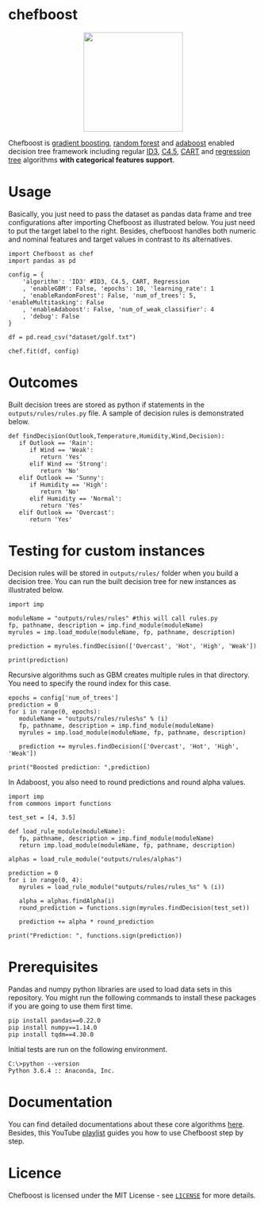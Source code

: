 # chefboost

<p align="center"><img src="https://raw.githubusercontent.com/serengil/chefboost/master/icon/chefboost.jpg" width="200" height="200"></p>

Chefboost is [gradient boosting](https://sefiks.com/2018/10/04/a-step-by-step-gradient-boosting-decision-tree-example/), [random forest](https://sefiks.com/2017/11/19/how-random-forests-can-keep-you-from-decision-tree/) and [adaboost](https://sefiks.com/2018/11/02/a-step-by-step-adaboost-example/) enabled decision tree framework including regular [ID3](https://sefiks.com/2017/11/20/a-step-by-step-id3-decision-tree-example/), [C4.5](https://sefiks.com/2018/05/13/a-step-by-step-c4-5-decision-tree-example/), [CART](https://sefiks.com/2018/08/27/a-step-by-step-cart-decision-tree-example/) and [regression tree](https://sefiks.com/2018/08/28/a-step-by-step-regression-decision-tree-example/) algorithms **with categorical features support**.

# Usage

Basically, you just need to pass the dataset as pandas data frame and tree configurations after importing Chefboost as illustrated below. You just need to put the target label to the right. Besides, chefboost handles both numeric and nominal features and target values in contrast to its alternatives.

```
import Chefboost as chef
import pandas as pd

config = {
	'algorithm': 'ID3' #ID3, C4.5, CART, Regression
	, 'enableGBM': False, 'epochs': 10, 'learning_rate': 1
	, 'enableRandomForest': False, 'num_of_trees': 5, 'enableMultitasking': False
	, 'enableAdaboost': False, 'num_of_weak_classifier': 4
	, 'debug': False
}

df = pd.read_csv("dataset/golf.txt")

chef.fit(df, config)
```

# Outcomes

Built decision trees are stored as python if statements in the `outputs/rules/rules.py` file. A sample of decision rules is demonstrated below.

```
def findDecision(Outlook,Temperature,Humidity,Wind,Decision):
   if Outlook == 'Rain':
      if Wind == 'Weak':
         return 'Yes'
      elif Wind == 'Strong':
         return 'No'
   elif Outlook == 'Sunny':
      if Humidity == 'High':
         return 'No'
      elif Humidity == 'Normal':
         return 'Yes'
   elif Outlook == 'Overcast':
      return 'Yes'
 ```

# Testing for custom instances

Decision rules will be stored in `outputs/rules/` folder when you build a decision tree. You can run the built decision tree for new instances as illustrated below.

```
import imp

moduleName = "outputs/rules/rules" #this will call rules.py
fp, pathname, description = imp.find_module(moduleName)
myrules = imp.load_module(moduleName, fp, pathname, description)

prediction = myrules.findDecision(['Overcast', 'Hot', 'High', 'Weak'])

print(prediction)
```

Recursive algorithms such as GBM creates multiple rules in that directory. You need to specify the round index for this case.

```
epochs = config['num_of_trees']
prediction = 0
for i in range(0, epochs):
   moduleName = "outputs/rules/rules%s" % (i)
   fp, pathname, description = imp.find_module(moduleName)
   myrules = imp.load_module(moduleName, fp, pathname, description)
   
   prediction += myrules.findDecision(['Overcast', 'Hot', 'High', 'Weak'])

print("Boosted prediction: ",prediction)
```

In Adaboost, you also need to round predictions and round alpha values.

```
import imp
from commons import functions

test_set = [4, 3.5]

def load_rule_module(moduleName):
   fp, pathname, description = imp.find_module(moduleName)
   return imp.load_module(moduleName, fp, pathname, description)

alphas = load_rule_module("outputs/rules/alphas")

prediction = 0
for i in range(0, 4):
   myrules = load_rule_module("outputs/rules/rules_%s" % (i))
   
   alpha = alphas.findAlpha(i)
   round_prediction = functions.sign(myrules.findDecision(test_set))
   
   prediction += alpha * round_prediction

print("Prediction: ", functions.sign(prediction))
```

# Prerequisites

Pandas and numpy python libraries are used to load data sets in this repository. You might run the following commands to install these packages if you are going to use them first time.

```
pip install pandas==0.22.0
pip install numpy==1.14.0
pip install tqdm==4.30.0
```

Initial tests are run on the following environment.

 ```
C:\>python --version
Python 3.6.4 :: Anaconda, Inc.
 ```
 
# Documentation

You can find detailed documentations about these core algorithms [here](https://sefiks.com/tag/decision-tree/). Besides, this YouTube [playlist](https://www.youtube.com/playlist?list=PLsS_1RYmYQQHp_xZObt76dpacY543GrJD) guides you how to use Chefboost step by step.

# Licence

Chefboost is licensed under the MIT License - see [`LICENSE`](https://github.com/serengil/chefboost/blob/master/LICENSE) for more details.
